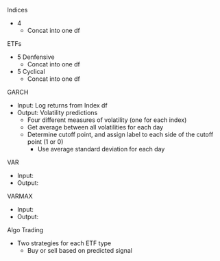 Indices
* 4
  * Concat into one df

ETFs
* 5 Denfensive
  * Concat into one df
* 5 Cyclical
  * Concat into one df

GARCH
* Input: Log returns from Index df 
* Output: Volatility predictions
  * Four different measures of volatility (one for each index)
  * Get average between all volatilities for each day
  * Determine cutoff point, and assign label to each side of the cutoff point (1 or 0)
    * Use average standard deviation for each day
  
VAR
* Input:
* Output:

VARMAX
* Input:
* Output:

Algo Trading
* Two strategies for each ETF type
  * Buy or sell based on predicted signal